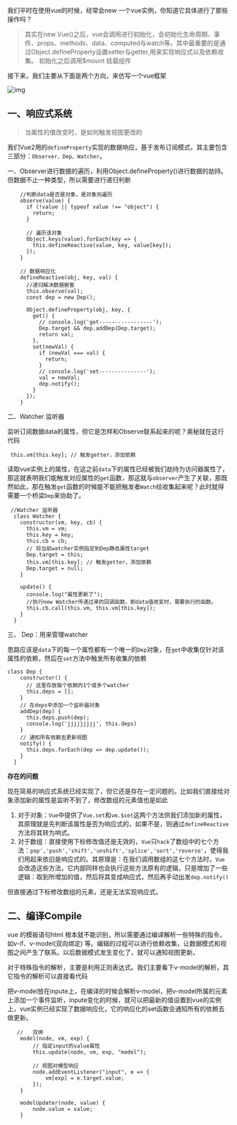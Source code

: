 我们平时在使用vue的时候，经常会new 一个vue实例，你知道它具体进行了那些操作吗？

> 其实在new Vue()之后，vue会调用进行初始化，会初始化生命周期、事件、props、methods、data、computed与watch等。其中最重要的是通过Object.defineProperty设置setter与getter,用来实现响应式以及依赖收集。
> 初始化之后调用$mount 挂载组件

接下来，我们主要从下面是两个方向，来仿写一个vue框架

![img](https://pic4.zhimg.com/80/v2-f451d8e74c1d485e6c21e7469d30e217_720w.jpg)

## 一、响应式系统

> 当属性的值改变时，是如何触发视图更改的

我们Vue2用的`defineProperty`实现的数据响应，基于发布订阅模式，其主要包含三部分：`Observer、Dep、Watcher`。

一、Observer进行数据的遍历，利用Object.defineProperty()进行数据的劫持。但数据不止一种类型，所以需要进行递归判断

```
    //判断data是否是对象，是对象则遍历
    observe(value) {
      if (!value || typeof value !== "object") {
        return;
      }

      // 遍历该对象
      Object.keys(value).forEach(key => {
        this.defineReactive(value, key, value[key]);
      });
    }

    // 数据响应化
    defineReactive(obj, key, val) {
      //递归解决数据嵌套
      this.observe(val);
      const dep = new Dep();

      Object.defineProperty(obj, key, {
        get() {
          // console.log('get-----------------');
          Dep.target && dep.addDep(Dep.target);
          return val;
        },
        set(newVal) {
          if (newVal === val) {
            return;
          }
          // console.log('set---------------');
          val = newVal;
          dep.notify();
        }
      });
    }

```

二、Watcher 监听器

监听订阅数据data的属性，但它是怎样和Observe联系起来的呢？奥秘就在这行代码

```
 this.vm[this.key]; // 触发getter，添加依赖

```

读取vue实例上的属性，在这之前`data`下的属性已经被我们劫持为访问器属性了，那这就表明我们能触发对应属性的`get`函数，那这就与`observer`产生了关联，那既然如此，那在触发`get`函数的时候能不能把触发者`Watch`给收集起来呢？此时就得需要一个桥梁`Dep`来协助了。

```
 //Watcher 监听器
  class Watcher {
    constructor(vm, key, cb) {
      this.vm = vm;
      this.key = key;
      this.cb = cb;
      // 将当前watcher实例指定到Dep静态属性target
      Dep.target = this;
      this.vm[this.key]; // 触发getter，添加依赖
      Dep.target = null;
    }

    update() {
      console.log("属性更新了");
      //执行new Watcher传递过来的回调函数，即data值改变时，需要执行的函数。
      this.cb.call(this.vm, this.vm[this.key]);
    }
  }
```

三、 Dep：用来管理watcher

思路应该是`data`下的每一个属性都有一个唯一的`Dep`对象，在`get`中收集仅针对该属性的依赖，然后在`set`方法中触发所有收集的依赖

```
class Dep {
    constructor() {
      // 这里存放每个依赖的1个或多个watcher
      this.deps = [];
    }
    // 在deps中添加一个监听器对象
    addDep(dep) {
      this.deps.push(dep);
      console.log('jjjjjjjjj', this.deps)
    }
    // 通知所有依赖去更新视图
    notify() {
      this.deps.forEach(dep => dep.update());
    }
  }

```

**存在的问题**

现在简易的响应式系统已经实现了，但它还是存在一定问题的。比如我们直接给对象添加新的属性是监听不到了，修改数组的元素值也是如此

1. 对于对象：`Vue`中提供了`Vue.set`和`vm.$set`这两个方法供我们添加新的属性，其原理就是先判断该属性是否为响应式的，如果不是，则通过`defineReactive`方法将其转为响式。
2. 对于数组：直接使用下标修改值还是无效的，`Vue`只`hack`了数组中的七个方法：`pop','push','shift','unshift','splice','sort','reverse'`，使得我们用起来依旧是响应式的。其原理是：在我们调用数组的这七个方法时，`Vue`会改造这些方法，它内部同样也会执行这些方法原有的逻辑，只是增加了一些逻辑：取到所增加的值，然后将其变成响应式，然后再手动出发`dep.notify()`

但直接通过下标修改数组的元素，还是无法实现响应式。

## 二、编译Compile

vue 的模板语句html 根本就不能识别，所以需要通过编译解析一些特殊的指令，如v-if、v-model(双向绑定) 等。编辑的过程可以进行依赖收集，让数据模式和视图之间产生了联系。以后数据模式发生变化了，就可以通知视图更新。

对于特殊指令的解析，主要是利用正则表达式。我们主要看下v-model的解析，其它指令的解析可以直接看代码

把v-model放在inpute上，在编译的时候会解析v-model，把v-model所属的元素上添加一个事件监听，inpute变化的时候，就可以把最新的值设置到vue的实例上，vue实例已经实现了数据响应化，它的响应化的set函数会通知所有的依赖去做更新。

```
   //   双绑
    model(node, vm, exp) {
        // 指定input的value属性
        this.update(node, vm, exp, "model");

        // 视图对模型响应
        node.addEventListener("input", e => {
            vm[exp] = e.target.value;
        });
    }

    modelUpdater(node, value) {
        node.value = value;
    }
```